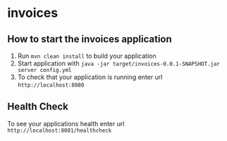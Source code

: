 # invoices

How to start the invoices application
---

1. Run `mvn clean install` to build your application
1. Start application with `java -jar target/invoices-0.0.1-SNAPSHOT.jar server config.yml`
1. To check that your application is running enter url `http://localhost:8080`

Health Check
---

To see your applications health enter url `http://localhost:8081/healthcheck`
